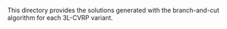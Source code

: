 This directory provides the solutions generated with the branch-and-cut algorithm for each 3L-CVRP variant.